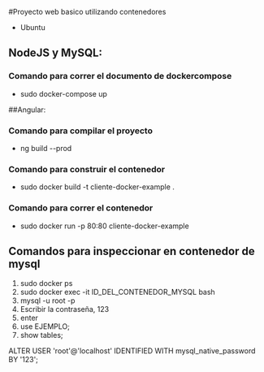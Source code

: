 #Proyecto web basico utilizando contenedores
- Ubuntu

## NodeJS y MySQL:
### Comando para correr el documento de dockercompose
- sudo docker-compose up 


##Angular:
### Comando para compilar el proyecto 
- ng build --prod 
### Comando para construir el contenedor
- sudo docker build -t cliente-docker-example . 
### Comando para correr el contenedor 
- sudo docker run -p 80:80 cliente-docker-example 


## Comandos para inspeccionar en contenedor de mysql
1. sudo docker ps
2. sudo docker exec -it ID_DEL_CONTENEDOR_MYSQL bash
3. mysql -u root -p
4. Escribir la contraseña, 123
5. enter 
6. use EJEMPLO;
7. show tables;


ALTER USER 'root'@'localhost' IDENTIFIED WITH mysql_native_password BY '123';
